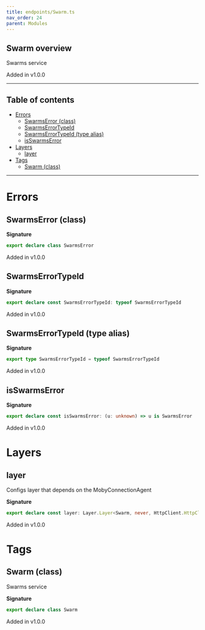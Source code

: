 ```yaml
---
title: endpoints/Swarm.ts
nav_order: 24
parent: Modules
---
```


## Swarm overview

Swarms service

Added in v1.0.0

---

<h2 class="text-delta">Table of contents</h2>

- [Errors](#errors)
  - [SwarmsError (class)](#swarmserror-class)
  - [SwarmsErrorTypeId](#swarmserrortypeid)
  - [SwarmsErrorTypeId (type alias)](#swarmserrortypeid-type-alias)
  - [isSwarmsError](#isswarmserror)
- [Layers](#layers)
  - [layer](#layer)
- [Tags](#tags)
  - [Swarm (class)](#swarm-class)

---

# Errors

## SwarmsError (class)

**Signature**

```ts
export declare class SwarmsError
```

Added in v1.0.0

## SwarmsErrorTypeId

**Signature**

```ts
export declare const SwarmsErrorTypeId: typeof SwarmsErrorTypeId
```

Added in v1.0.0

## SwarmsErrorTypeId (type alias)

**Signature**

```ts
export type SwarmsErrorTypeId = typeof SwarmsErrorTypeId
```

Added in v1.0.0

## isSwarmsError

**Signature**

```ts
export declare const isSwarmsError: (u: unknown) => u is SwarmsError
```

Added in v1.0.0

# Layers

## layer

Configs layer that depends on the MobyConnectionAgent

**Signature**

```ts
export declare const layer: Layer.Layer<Swarm, never, HttpClient.HttpClient<HttpClientError.HttpClientError, Scope>>
```

Added in v1.0.0

# Tags

## Swarm (class)

Swarms service

**Signature**

```ts
export declare class Swarm
```

Added in v1.0.0
